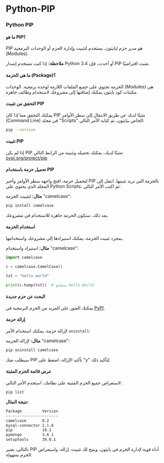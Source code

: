 # Python-PIP

### Python PIP
#### ما هو PIP؟

PIP هو مدير حزم لبايثون، يستخدم لتثبيت وإدارة الحزم أو الوحدات البرمجية (Modules).

**ملاحظة:** إذا كنت تستخدم إصدار Python 3.4 أو أحدث، فإن PIP مثبت افتراضيًا.

#### ما هي الحزمة (Package)؟

الحزمة تحتوي على جميع الملفات اللازمة لوحدة برمجية. الوحدات (Modules) هي مكتبات كود بايثون يمكنك إضافتها إلى مشروعك لاستخدام وظائف جاهزة.

#### التحقق من تثبيت PIP

يمكنك التحقق مما إذا كان PIP مثبتًا لديك عن طريق الانتقال إلى سطر الأوامر (Command Line) في مجلد "Scripts" الخاص ببايثون، ثم كتابة الأمر التالي:

```bash
pip --version
```

#### تثبيت PIP

إذا لم يكن PIP مثبتًا لديك، يمكنك تحميله وتثبيته من الرابط التالي: [pypi.org/project/pip](https://pypi.org/project/pip/)

#### تحميل حزمة باستخدام PIP

لتحميل حزمة، افتح واجهة سطر الأوامر وأخبر PIP بالحزمة التي تريد تثبيتها. انتقل إلى المجلد الذي يحتوي على Python Scripts، ثم اكتب الأمر التالي:

**مثال:** لتثبيت الحزمة "camelcase":

```bash
pip install camelcase
```

بعد ذلك، ستكون الحزمة جاهزة للاستخدام في مشروعك.

#### استخدام الحزمة

بمجرد تثبيت الحزمة، يمكنك استيرادها إلى مشروعك واستخدامها. 

**مثال:** استيراد واستخدام "camelcase":

```python
import camelcase

c = camelcase.CamelCase()

txt = "hello world"

print(c.hump(txt))  # سيطبع Hello World
```

#### البحث عن حزم جديدة

يمكنك العثور على المزيد من الحزم البرمجية في [PyPI](https://pypi.org/).

#### إزالة حزمة

لإزالة حزمة، يمكنك استخدام الأمر `uninstall`:

**مثال:** لإزالة الحزمة "camelcase":

```bash
pip uninstall camelcase
```

سيطلب منك PIP تأكيد الإزالة، اضغط على "y" لتأكيد ذلك.

#### عرض قائمة الحزم المثبتة

لاستعراض جميع الحزم المثبتة على نظامك، استخدم الأمر التالي:

```bash
pip list
```

**نتيجة المثال:**
```bash
Package         Version
-----------------------
camelcase       0.2
mysql-connector 2.1.6
pip             18.1
pymongo         3.6.1
setuptools      39.0.1
```

بالتالي، يعتبر PIP أداة قوية لإدارة الحزم في بايثون، ويتيح لك تثبيت، إزالة، واستعراض الحزم بسهولة.
